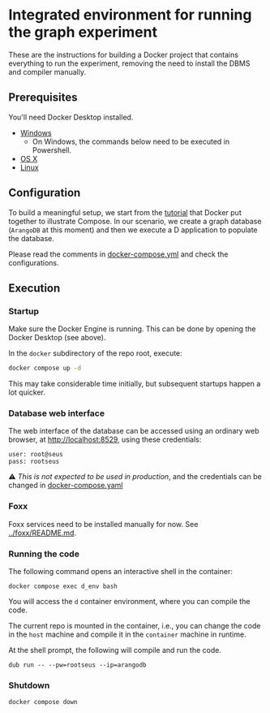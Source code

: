 # Integrated environment for running the graph experiment

These are the instructions for building a Docker project that contains everything to run the experiment, removing the need to install the DBMS and compiler manually.

## Prerequisites

You'll need Docker Desktop installed.

* [Windows](https://docs.docker.com/desktop/install/windows-install/)
  * On Windows, the commands below need to be executed in Powershell.
* [OS X](https://docs.docker.com/desktop/install/mac-install/)
* [Linux](https://docs.docker.com/desktop/install/linux-install/)

## Configuration

To build a meaningful setup, we start from the [tutorial](https://docs.docker.com/compose/gettingstarted/)
that Docker put together to illustrate Compose. In our scenario, we create a graph database (`ArangoDB` at this moment) and then we execute a D application to populate the database.

Please read the comments in [docker-compose.yml](./docker-compose.yml) and check the configurations.

## Execution

### Startup

Make sure the Docker Engine is running. This can be done by opening the Docker Desktop (see above).

In the `docker` subdirectory of the repo root, execute:

```bash
docker compose up -d
```

This may take considerable time initially, but subsequent startups happen a lot quicker.

### Database web interface

The web interface of the database can be accessed using an ordinary web browser, at [http://localhost:8529](http://localhost:8529), using these credentials:

```text
user: root@seus
pass: rootseus
```

⚠ *This is not expected to be used in production*, and the credentials can be changed in [docker-compose.yaml](./docker-compose.yml#L9)

### Foxx

Foxx services need to be installed manually for now. See [../foxx/README.md](../foxx/README.md).

### Running the code

The following command opens an interactive shell in the container:

```shell
docker compose exec d_env bash
```

You will access the `d` container environment, where you can compile the code.

The current repo is mounted in the container, i.e., you can change the code in the `host` machine and compile it in the `container` machine in runtime.

At the shell prompt, the following will compile and run the code.

```shell
dub run -- --pw=rootseus --ip=arangodb
```

### Shutdown

```shell
docker compose down
```
